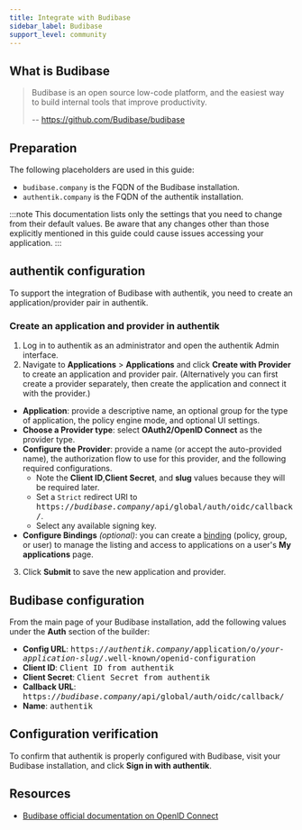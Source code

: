 ```yaml
---
title: Integrate with Budibase
sidebar_label: Budibase
support_level: community
---
```


## What is Budibase

> Budibase is an open source low-code platform, and the easiest way to build internal tools that improve productivity.
>
> -- https://github.com/Budibase/budibase

## Preparation

The following placeholders are used in this guide:

- `budibase.company` is the FQDN of the Budibase installation.
- `authentik.company` is the FQDN of the authentik installation.

:::note
This documentation lists only the settings that you need to change from their default values. Be aware that any changes other than those explicitly mentioned in this guide could cause issues accessing your application.
:::

## authentik configuration

To support the integration of Budibase with authentik, you need to create an application/provider pair in authentik.

### Create an application and provider in authentik

1. Log in to authentik as an administrator and open the authentik Admin interface.
2. Navigate to **Applications** > **Applications** and click **Create with Provider** to create an application and provider pair. (Alternatively you can first create a provider separately, then create the application and connect it with the provider.)

- **Application**: provide a descriptive name, an optional group for the type of application, the policy engine mode, and optional UI settings.
- **Choose a Provider type**: select **OAuth2/OpenID Connect** as the provider type.
- **Configure the Provider**: provide a name (or accept the auto-provided name), the authorization flow to use for this provider, and the following required configurations.
    - Note the **Client ID**,**Client Secret**, and **slug** values because they will be required later.
    - Set a `Strict` redirect URI to <kbd>https://<em>budibase.company</em>/api/global/auth/oidc/callback/</kbd>.
    - Select any available signing key.
- **Configure Bindings** _(optional)_: you can create a [binding](/docs/add-secure-apps/flows-stages/bindings/) (policy, group, or user) to manage the listing and access to applications on a user's **My applications** page.

3. Click **Submit** to save the new application and provider.

## Budibase configuration

From the main page of your Budibase installation, add the following values under the **Auth** section of the builder:

- **Config URL**: <kbd>https://<em>authentik.company</em>/application/o/<em>your-application-slug</em>/.well-known/openid-configuration</kbd>
- **Client ID**: <kbd>Client ID from authentik</kbd>
- **Client Secret**: <kbd>Client Secret from authentik</kbd>
- **Callback URL**: <kbd>https://<em>budibase.company</em>/api/global/auth/oidc/callback/</kbd>
- **Name**: <kbd>authentik</kbd>

## Configuration verification

To confirm that authentik is properly configured with Budibase, visit your Budibase installation, and click **Sign in with authentik**.

## Resources

- [Budibase official documentation on OpenID Connect](https://docs.budibase.com/docs/openid-connect)
